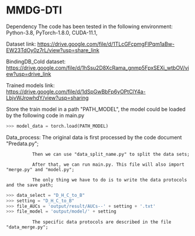 # MMDG-DTI

Dependency
The code has been tested in the following environment:
Python-3.8,
PyTorch-1.8.0,
CUDA-11.1,

Dataset link: https://drive.google.com/file/d/1TLcGFcpmgFIPqm1aBw-EW23TdOy0z7rL/view?usp=share_link

BindingDB_Cold dataset: https://drive.google.com/file/d/1hSsu2D8XcRama_gnmp5FpxSEXi_wtbOV/view?usp=drive_link

Trained models link: https://drive.google.com/file/d/1dSpGwBbFp6yOPtClY4a-LbjvWJrowhdY/view?usp=sharing

Store the train model in a path "PATH_MODEL", the model could be loaded by the following code in main.py
```python
>>> model_data = torch.load(PATH_MODEL)
```
Data_process: The original data is first processed by the code document "Predata.py";

              Then we can use "data_split_name.py" to split the data sets; 
              
              After that, we can run main.py. This file will also import "merge.py" and "model.py";
              
              The only thing we have to do is to write the data protocols and the save path;
              
```python
>>> data_select = "D_H_C_to_B"
>>> setting = "D_H_C_to_B"
>>> file_AUCs = 'output/result/AUCs--' + setting + '.txt'
>>> file_model = 'output/model/' + setting
```
              The specific data protocols are described in the file "data_merge.py";


